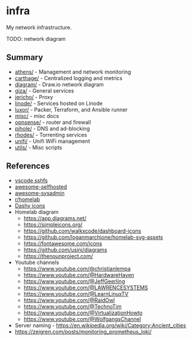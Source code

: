 # infra

My network infrastructure.

TODO: network diagram

## Summary

- [athens/](athens/) - Management and network monitoring
- [carthage/](carthage/) - Centralized logging and metrics
- [diagram/](diagram/) - Draw.io network diagram
- [giza/](giza/) - General services
- [jericho/](jericho/) - Proxy
- [linode/](linode/) - Services hosted on Linode
- [luxor/](luxor/) - Packer, Terraform, and Ansible runner
- [misc/](misc/) - misc docs
- [opnsense/](opnsense/) - router and firewall
- [pihole/](pihole/) - DNS and ad-blocking
- [rhodes/](rhodes/) - Torrenting services
- [unifi/](unifi/) - Unifi WiFi management
- [utils/](utils/) - Misc scripts

## References

- [vscode sshfs](https://github.com/SchoofsKelvin/vscode-sshfs)
- [awesome-selfhosted](https://github.com/awesome-selfhosted/awesome-selfhosted)
- [awesome-sysadmin](https://github.com/awesome-foss/awesome-sysadmin)
- [r/homelab](https://www.reddit.com/r/homelab/)
- [Dashy icons](https://dashy.to/docs/icons/)
- Homelab diagram
  - https://app.diagrams.net/
  - https://simpleicons.org/
  - https://github.com/walkxcode/dashboard-icons
  - https://github.com/loganmarchione/homelab-svg-assets
  - https://fontawesome.com/icons
  - https://github.com/usini/diagrams
  - https://thenounproject.com/
- Youtube channels
  - https://www.youtube.com/@christianlempa
  - https://www.youtube.com/@HardwareHaven
  - https://www.youtube.com/@JeffGeerling
  - https://www.youtube.com/@LAWRENCESYSTEMS
  - https://www.youtube.com/@LearnLinuxTV
  - https://www.youtube.com/@RaidOwl
  - https://www.youtube.com/@TechnoTim
  - https://www.youtube.com/@VirtualizationHowto
  - https://www.youtube.com/@WolfgangsChannel
- Server naming - https://en.wikipedia.org/wiki/Category:Ancient_cities
- https://zeigren.com/posts/monitoring_prometheus_loki/
